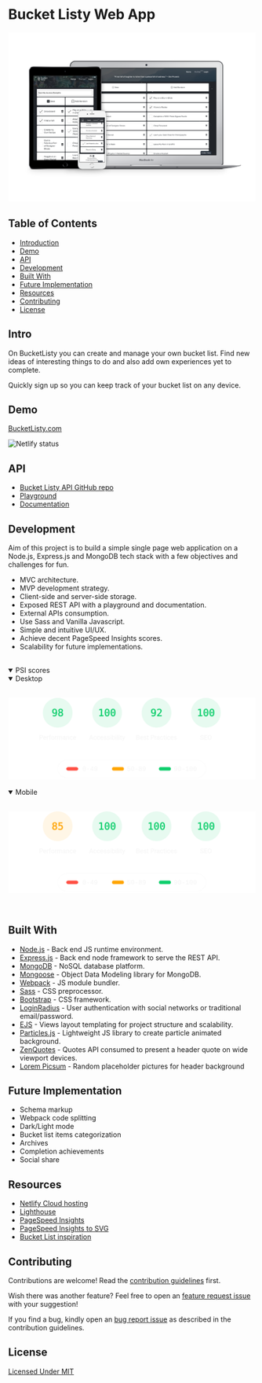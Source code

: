 # Bucket Listy Web App

![GitHub Logo]

## Table of Contents

- [Introduction]
- [Demo]
- [API]
- [Development]
- [Built With]
- [Future Implementation]
- [Resources]
- [Contributing]
- [License]


## Intro

On BucketListy you can create and manage your own bucket list. Find new ideas of interesting things to do and also add own experiences yet to complete.

Quickly sign up so you can keep track of your bucket list on any device.


## Demo
[BucketListy.com]

![Netlify status]


## API

  - [Bucket Listy API GitHub repo](https://github.com/Correia-jpv/Bucket-Listy-API )
  - [Playground](https://bucketlisty-api.herokuapp.com/docs)
  - [Documentation](https://bucketlisty-api.herokuapp.com/docs/jsdoc)


## Development

Aim of this project is to build a simple single page web application on a Node.js, Express.js and MongoDB tech stack with a few objectives and challenges for fun.  

- MVC architecture.
- MVP development strategy.
- Client-side and server-side storage.
- Exposed REST API with a playground and documentation. 
- External APIs consumption.
- Use Sass and Vanilla Javascript.
- Simple and intuitive UI/UX.
- Achieve decent PageSpeed Insights scores.
- Scalability for future implementations.

<br/>

<details open>
  <summary>PSI scores</summary>
<details open>
  <summary>Desktop</summary>
  <br/>

  ![PageSpeed Insights score desktop]
</details>

<details open>
  <summary>Mobile</summary>
  <br/>

  ![PageSpeed Insights score mobile]
</details>
</details>

<br/>


## Built With
- [Node.js] - Back end JS runtime environment.
- [Express.js] - Back end node framework to serve the REST API.
- [MongoDB] - NoSQL database platform.
- [Mongoose] - Object Data Modeling library for MongoDB.
- [Webpack] - JS module bundler.
- [Sass] - CSS preprocessor.
- [Bootstrap] - CSS framework.
- [LoginRadius] - User authentication with social networks or traditional email/password.
- [EJS] - Views layout templating for project structure and scalability.
- [Particles.js] - Lightweight JS library to create particle animated background.
- [ZenQuotes] - Quotes API consumed to present a header quote on wide viewport devices. 
- [Lorem Picsum] - Random placeholder pictures for header background


## Future Implementation

- Schema markup
- Webpack code splitting 
- Dark/Light mode
- Bucket list items categorization
- Archives
- Completion achievements
- Social share


## Resources
- [Netlify Cloud hosting]
- [Lighthouse]
- [PageSpeed Insights]
- [PageSpeed Insights to SVG]
- [Bucket List inspiration]


## Contributing

Contributions are welcome! Read the [contribution guidelines](/contributing.md) first.

Wish there was another feature? Feel free to open an [feature request issue](/../../issues/new?assignees=Correia-jpv&labels=enhancement&template=feature-request.md&title=%5BREQUEST%5D) with your suggestion!

If you find a bug, kindly open an [bug report issue](/../../issues/new?assignees=Correia-jpv&labels=bug&template=bug_report.md&title=%5BBUG%5D) as described in the contribution guidelines.


## License
[Licensed Under MIT]



<!-- Links -->
  <!-- Header hero image -->
  [GitHub Logo]:documentation/mockup-devices.png

  <!-- Table of Contents -->
  [Introduction]:#Intro
  [Resources]:#resources
  [Contributing]:#contributing
  [License]:#License
  [Demo]:#Demo
  [API]:#API
  [Built With]:#built-with
  [Future Implementation]:#future-implementation
  [Development]:#Development

  <!-- Resources -->
  [LoginRadius]:https://loginradius.com/docs/developer/tutorial/node-js
  [Bucket List inspiration]:https://neal.fun/life-checklist/
  [Webpack]:https://webpack.js.org/
  [Node.js]:https://nodejs.org/
  [MongoDB]:https://mongodb.com/
  [Express.js]:https://expressjs.com/
  [ZenQuotes]:https://zenquotes.io/
  [Sass]:https://sass-lang.com/
  [Particles.js]:https://vincentgarreau.com/particles.js/
  [Netlify Cloud hosting]:https://netlify.com/
  [Bootstrap]:https://getbootstrap.com/
  [Lighthouse]:https://developers.google.com/web/tools/lighthouse
  [PageSpeed Insights]:https://pagespeed.web.dev/
  [PageSpeed Insights to SVG]:https://github.com/Correia-jpv/pagespeed-insights-to-svg
  [EJS]:https://ejs.co/
  [Lorem Picsum]:https://picsum.photos/
  [Mongoose]:https://mongoosejs.com/

  <!-- Contributing -->
  [issue]:https://github.com/correia-jpv/Bucket-Listy/issues/new

  <!-- Demo -->
  [BucketListy.com]:https://bucketlisty.com/
  [Netlify status]:https://api.netlify.com/api/v1/badges/45b2c9fe-b6ff-4fdc-bc8a-fe600df4ee0a/deploy-status

  
  <!-- License -->
  [Licensed Under MIT]:https://spdx.org/licenses/MIT.html

  <!-- PageSpeed Insights scores -->
  [PageSpeed Insights score desktop]:documentation/reports/psi-audit-desktop-1.svg "PageSpeed Insights score desktop"
  [PageSpeed Insights score mobile]:documentation/reports/psi-audit-mobile-1.svg "PageSpeed Insights score mobile"
